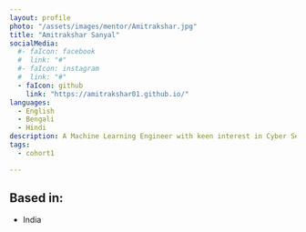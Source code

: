 ```yaml
---
layout: profile
photo: "/assets/images/mentor/Amitrakshar.jpg"
title: "Amitrakshar Sanyal"
socialMedia:
  #- faIcon: facebook
  #  link: "#"
  #- faIcon: instagram
  #  link: "#"
  - faIcon: github
    link: "https://amitrakshar01.github.io/"
languages:
  - English
  - Bengali
  - Hindi
description: A Machine Learning Engineer with keen interest in Cyber Security. Currently working as an Algorithm Developer at IntgrAi, working as a part of the tech team in their Stocks Trading department. Apart from that, I am foodie. 
tags:
  - cohort1

---
```




## Based in:
- India

